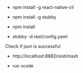 * npm install -g react-native-cli

* npm install -g stubby

* npm install

* stubby -d rest/config.yaml

Check if json is successful
* http://localhost:8882/rest/mash

* run xcode